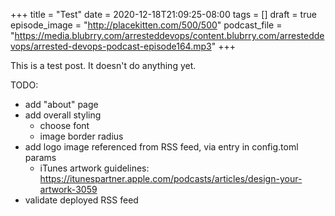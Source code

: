 +++
title = "Test"
date = 2020-12-18T21:09:25-08:00
tags = []
draft = true
episode_image = "http://placekitten.com/500/500"
podcast_file = "https://media.blubrry.com/arresteddevops/content.blubrry.com/arresteddevops/arrested-devops-podcast-episode164.mp3"
+++

This is a test post. It doesn't do anything yet.

TODO:
* add "about" page
* add overall styling
  * choose font
  * image border radius
* add logo image referenced from RSS feed, via entry in config.toml params
  * iTunes artwork guidelines: https://itunespartner.apple.com/podcasts/articles/design-your-artwork-3059
* validate deployed RSS feed
